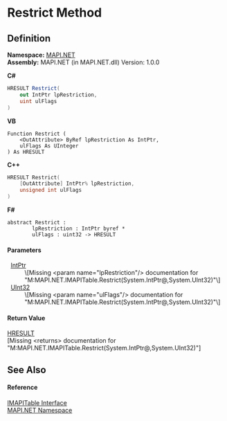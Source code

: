 # Restrict Method




## Definition
**Namespace:** <a href="5bef4637-66f8-16d4-e5f4-4d0da57a1538.md">MAPI.NET</a>  
**Assembly:** MAPI.NET (in MAPI.NET.dll) Version: 1.0.0

**C#**
``` C#
HRESULT Restrict(
	out IntPtr lpRestriction,
	uint ulFlags
)
```
**VB**
``` VB
Function Restrict ( 
	<OutAttribute> ByRef lpRestriction As IntPtr,
	ulFlags As UInteger
) As HRESULT
```
**C++**
``` C++
HRESULT Restrict(
	[OutAttribute] IntPtr% lpRestriction, 
	unsigned int ulFlags
)
```
**F#**
``` F#
abstract Restrict : 
        lpRestriction : IntPtr byref * 
        ulFlags : uint32 -> HRESULT 
```



#### Parameters
<dl><dt>  <a href="https://learn.microsoft.com/dotnet/api/system.intptr" target="_blank" rel="noopener noreferrer">IntPtr</a></dt><dd>\[Missing &lt;param name="lpRestriction"/&gt; documentation for "M:MAPI.NET.IMAPITable.Restrict(System.IntPtr@,System.UInt32)"\]</dd><dt>  <a href="https://learn.microsoft.com/dotnet/api/system.uint32" target="_blank" rel="noopener noreferrer">UInt32</a></dt><dd>\[Missing &lt;param name="ulFlags"/&gt; documentation for "M:MAPI.NET.IMAPITable.Restrict(System.IntPtr@,System.UInt32)"\]</dd></dl>

#### Return Value
<a href="50596607-a328-ef10-6ea9-0448fbb7d197.md">HRESULT</a>  
\[Missing &lt;returns&gt; documentation for "M:MAPI.NET.IMAPITable.Restrict(System.IntPtr@,System.UInt32)"\]

## See Also


#### Reference
<a href="06a9b727-f5d6-e992-c936-a2712197dcee.md">IMAPITable Interface</a>  
<a href="5bef4637-66f8-16d4-e5f4-4d0da57a1538.md">MAPI.NET Namespace</a>  
